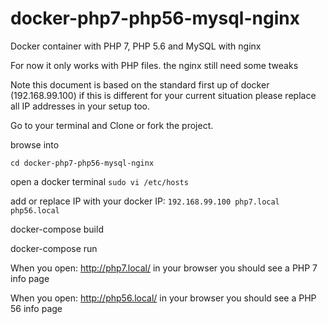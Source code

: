 
# docker-php7-php56-mysql-nginx
Docker container with PHP 7, PHP 5.6 and MySQL with nginx

For now it only works with PHP files. the nginx still need some tweaks

Note this document is based on the standard first up of docker (192.168.99.100) if this is different for your current situation please replace all IP addresses in your setup too.

Go to your terminal and Clone or fork the project.


browse into 

`cd docker-php7-php56-mysql-nginx`

open a docker terminal
`sudo vi /etc/hosts`

add or replace IP with your docker IP: 
`192.168.99.100 php7.local php56.local`



docker-compose build

docker-compose run

When you open:
http://php7.local/ 
in your browser you should see a PHP 7 info page

When you open:
http://php56.local/ 
in your browser you should see a PHP 56 info page
